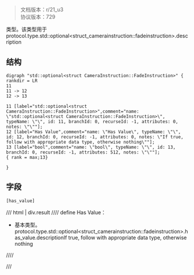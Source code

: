 # <!-- md:samp std::optional&lt;struct CameraInstruction::FadeInstruction&gt; -->

> 文档版本：r/21_u3<br/>协议版本：729

<!-- md:samp std::optional&lt;struct CameraInstruction::FadeInstruction&gt; -->类型。该类型用于protocol.type.std::optional&lt;struct_camerainstruction::fadeinstruction&gt;.description

## 结构

```viz
digraph "std::optional<struct CameraInstruction::FadeInstruction>" {
rankdir = LR
11
11 -> 12
12 -> 13

11 [label="std::optional<struct CameraInstruction::FadeInstruction>",comment="name: \"std::optional<struct CameraInstruction::FadeInstruction>\", typeName: \"\", id: 11, branchId: 0, recurseId: -1, attributes: 0, notes: \"\""];
12 [label="Has Value",comment="name: \"Has Value\", typeName: \"\", id: 12, branchId: 0, recurseId: -1, attributes: 0, notes: \"If true, follow with appropriate data type, otherwise nothing\""];
13 [label="bool",comment="name: \"bool\", typeName: \"\", id: 13, branchId: 0, recurseId: -1, attributes: 512, notes: \"\""];
{ rank = max;13}

}

```

## 字段

```title='std::optional&lt;struct CameraInstruction::FadeInstruction&gt;'
[has_value]
```

/// html | div.result
//// define
Has Value：<!-- md:samp bool -->

- 基本类型。protocol.type.std::optional&lt;struct_camerainstruction::fadeinstruction&gt;.has_value.descriptionIf true, follow with appropriate data type, otherwise nothing


////

///

